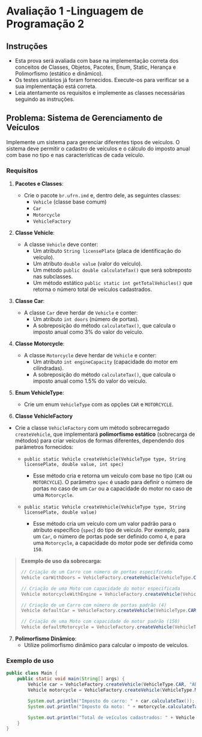 # Avaliação 1 -Linguagem de Programação 2

## Instruções

- Esta prova será avaliada com base na implementação correta dos conceitos de Classes, Objetos, Pacotes, Enum, Static, Herança e Polimorfismo (estático e dinâmico).
- Os testes unitários já foram fornecidos. Execute-os para verificar se a sua implementação está correta.
- Leia atentamente os requisitos e implemente as classes necessárias seguindo as instruções.

## Problema: Sistema de Gerenciamento de Veículos

Implemente um sistema para gerenciar diferentes tipos de veículos. O sistema deve permitir o cadastro de veículos e o cálculo do imposto anual com base no tipo e nas características de cada veículo.

### Requisitos

1. **Pacotes e Classes**:
   - Crie o pacote `br.ufrn.imd` e, dentro dele, as seguintes classes:
     - `Vehicle` (classe base comum)
     - `Car`
     - `Motorcycle`
     - `VehicleFactory`

2. **Classe Vehicle**:
   - A classe `Vehicle` deve conter:
     - Um atributo `String licensePlate` (placa de identificação do veículo).
     - Um atributo `double value` (valor do veículo).
     - Um método `public double calculateTax()` que será sobreposto nas subclasses.
     - Um método estático `public static int getTotalVehicles()` que retorna o número total de veículos cadastrados.
   
3. **Classe Car**:
   - A classe `Car` deve herdar de `Vehicle` e conter:
     - Um atributo `int doors` (número de portas).
     - A sobreposição do método `calculateTax()`, que calcula o imposto anual como 3% do valor do veículo.

4. **Classe Motorcycle**:
   - A classe `Motorcycle` deve herdar de `Vehicle` e conter:
     - Um atributo `int engineCapacity` (capacidade do motor em cilindradas).
     - A sobreposição do método `calculateTax()`, que calcula o imposto anual como 1.5% do valor do veículo.

5. **Enum VehicleType**:
   - Crie um enum `VehicleType` com as opções `CAR` e `MOTORCYCLE`.

6. **Classe VehicleFactory**

- Crie a classe `VehicleFactory` com um método sobrecarregado `createVehicle`, que implementará **polimorfismo estático** (sobrecarga de métodos) para criar veículos de formas diferentes, dependendo dos parâmetros fornecidos:

   - `public static Vehicle createVehicle(VehicleType type, String licensePlate, double value, int spec)`  
     - Esse método cria e retorna um veículo com base no tipo (`CAR` ou `MOTORCYCLE`). O parâmetro `spec` é usado para definir o número de portas no caso de um `Car` ou a capacidade do motor no caso de uma `Motorcycle`.

   - `public static Vehicle createVehicle(VehicleType type, String licensePlate, double value)`  
     - Esse método cria um veículo com um valor padrão para o atributo específico (`spec`) do tipo de veículo. Por exemplo, para um `Car`, o número de portas pode ser definido como `4`, e para uma `Motorcycle`, a capacidade do motor pode ser definida como `150`.

> **Exemplo de uso da sobrecarga:**
> ```java
> // Criação de um Carro com número de portas especificado
> Vehicle carWithDoors = VehicleFactory.createVehicle(VehicleType.CAR, "ABC1234", 30000.0, 4);
>
> // Criação de uma Moto com capacidade do motor especificada
> Vehicle motorcycleWithEngine = VehicleFactory.createVehicle(VehicleType.MOTORCYCLE, "XYZ5678", 15000.0, 600);
>
> // Criação de um Carro com número de portas padrão (4)
> Vehicle defaultCar = VehicleFactory.createVehicle(VehicleType.CAR, "DEF5678", 25000.0);
>
> // Criação de uma Moto com capacidade de motor padrão (150)
> Vehicle defaultMotorcycle = VehicleFactory.createVehicle(VehicleType.MOTORCYCLE, "LMN1234", 10000.0);
> ```

7. **Polimorfismo Dinâmico**:
   - Utilize polimorfismo dinâmico para calcular o imposto de veículos.

### Exemplo de uso

```java
public class Main {
    public static void main(String[] args) {
        Vehicle car = VehicleFactory.createVehicle(VehicleType.CAR, "ABC1234", 30000.0, 4);
        Vehicle motorcycle = VehicleFactory.createVehicle(VehicleType.MOTORCYCLE, "XYZ5678", 15000.0, 600);

        System.out.println("Imposto do carro: " + car.calculateTax());
        System.out.println("Imposto da moto: " + motorcycle.calculateTax());

        System.out.println("Total de veículos cadastrados: " + Vehicle.getTotalVehicles());
    }
}
